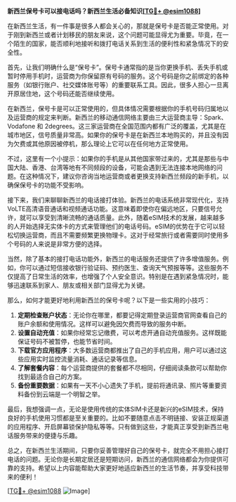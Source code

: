 **新西兰保号卡可以接电话吗？新西兰生活必备知识[[TG💪+ @esim1088](https://t.me/s/esim1088)]**

在新西兰生活，有一件事是很多人都会关心的，那就是保号卡是否能正常使用。对于刚到新西兰或者计划移民的朋友来说，这个问题可能显得尤为重要。毕竟，在一个陌生的国家，能否顺利地接听和拨打电话关系到生活的便利性和紧急情况下的安全性。

首先，让我们明确什么是“保号卡”。保号卡通常指的是当你更换手机、丢失手机或暂时停用手机时，运营商为你保留原有号码的服务。这个号码是你之前绑定的各种服务（如银行账户、社交媒体账号等）的重要联系工具。因此，很多人担心一旦离开原居住地，这个号码还能否继续使用。

在新西兰，保号卡是可以正常使用的，但具体情况需要根据你的手机号码归属地以及运营商的规定来判断。新西兰的移动通信网络主要由三大运营商主导：Spark、Vodafone 和 2degrees。这三家运营商在全国范围内都有广泛的覆盖，尤其是在城市地区，信号质量非常高。如果你的保号卡是在新西兰本地购买的，并且没有因为欠费或其他原因被停机，那么理论上它可以在任何地方正常使用。

不过，这里有一个小提示：如果你的手机是从其他国家带过来的，尤其是那些与中国大陆、香港、台湾等地有不同频段的设备，可能会遇到无法连接本地网络的问题。在这种情况下，建议你咨询当地运营商或者更换支持新西兰频段的新手机，以确保保号卡的功能不受影响。

接下来，我们来聊聊新西兰的电话接打体验。新西兰的电话系统非常现代化，支持VoLTE高清语音通话和视频通话功能。这意味着即使你在偏远地区，只要信号允许，就可以享受到清晰流畅的通话质量。此外，随着eSIM技术的发展，越来越多的人开始选择无实体卡的方式来管理他们的电话号码。eSIM的优势在于它可以轻松切换运营商，而且不需要频繁更换物理卡。这对于经常旅行或者需要同时使用多个号码的人来说是非常方便的选择。

当然，除了基本的接打电话功能外，新西兰的电话服务还提供了许多增值服务。例如，你可以通过短信接收银行验证码、预约医生、查询天气预报等等。这些服务不仅提高了日常生活的效率，也增强了个人安全意识。特别是在遇到紧急情况时，能够迅速联系到家人、朋友或相关部门显得尤为关键。

那么，如何才能更好地利用新西兰的保号卡呢？以下是一些实用的小技巧：

1. **定期检查账户状态**：无论你在哪里，都要记得定期登录运营商官网查看自己的账户余额和使用情况。这样可以避免因欠费而导致的服务中断。
2. **设置自动充值**：如果你经常忘记缴费，可以考虑开通自动充值服务。这样既能保证号码不被暂停，也能节省时间。
3. **下载官方应用程序**：大多数运营商都推出了自己的手机应用，用户可以通过这些应用实时监控流量消耗、通话记录等信息。
4. **了解套餐内容**：每个运营商提供的套餐都不尽相同，仔细阅读条款可以帮助你找到最适合自己的方案。
5. **备份重要数据**：如果有一天不小心遗失了手机，提前将通讯录、照片等重要资料备份到云端是一个明智之举。

最后，我想强调一点，无论是使用传统的实体SIM卡还是新兴的eSIM技术，保持良好的手机使用习惯都是至关重要的。比如不要随意点击不明链接、安装正规渠道的应用程序、开启屏幕锁保护隐私等等。只有做到这些，才能真正享受到新西兰电话服务带来的便捷与乐趣。

总之，在新西兰生活期间，只要你妥善管理好自己的保号卡，就完全不用担心接打电话的问题。无论你是长期定居还是短期访问，新西兰的通信网络都会为你提供可靠的支持。希望以上内容能帮助大家更好地适应新西兰的生活节奏，并享受科技带来的便利！

[[TG💪+ @esim1088](https://t.me/s/esim1088) ![Image](https://i.postimg.cc/4NQfJmqS/Snipaste-2025-05-13-00-14-12.png)]